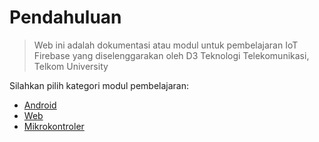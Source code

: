 # Pendahuluan

> Web ini adalah dokumentasi atau modul untuk pembelajaran IoT Firebase yang diselenggarakan oleh D3 Teknologi Telekomunikasi, Telkom University

Silahkan pilih kategori modul pembelajaran:
* [Android](/android_prerequisite)
* [Web](/web_prerequisite)
* [Mikrokontroler](/micro_prerequisite)

